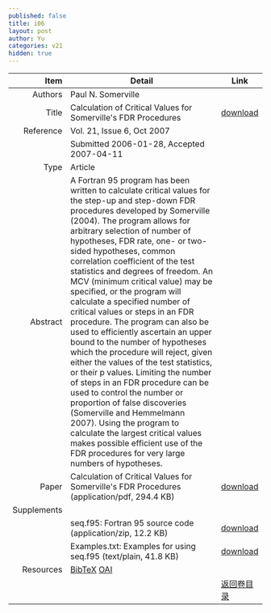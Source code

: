 ```yaml
---
published: false
title: i06
layout: post
author: Yu
categories: v21
hidden: true
---
```


| Item | Detail | Link |
|---:|---|---|
| Authors | Paul N. Somerville| |
| Title |Calculation of Critical Values for Somerville's FDR Procedures | [download](http://www.jstatsoft.org/v21/i06/paper) |
| Reference |Vol. 21, Issue 6, Oct 2007 | |
| | Submitted 2006-01-28, Accepted 2007-04-11| | 
| Type | Article| |
| Abstract | A Fortran 95 program has been written to calculate critical values for the step-up and step-down FDR procedures developed by Somerville (2004). The program allows for arbitrary selection of number of hypotheses, FDR rate, one- or two-sided hypotheses, common correlation coefficient of the test statistics and degrees of freedom. An MCV (minimum critical value) may be specified, or the program will calculate a specified number of critical values or steps in an FDR procedure.  The program can also be used to efficiently ascertain an upper bound to the number of hypotheses which the procedure will reject, given either the values of the test statistics, or their p values. Limiting the number of steps in an FDR procedure can be used to control the number or proportion of false discoveries (Somerville and Hemmelmann 2007). Using the program to calculate the largest critical values makes possible efficient use of the FDR procedures for very large numbers of hypotheses.| |
| Paper | Calculation of Critical Values for Somerville's FDR Procedures  (application/pdf, 294.4 KB)| [download](http://www.jstatsoft.org/v21/i06/paper) |
| Supplements | | |
| |seq.f95: Fortran 95 source code  (application/zip, 12.2 KB)|  [download](http://www.jstatsoft.org/v21/i06/supp/1) |
| |Examples.txt: Examples for using seq.f95  (text/plain, 41.8 KB)|  [download](http://www.jstatsoft.org/v21/i06/supp/2) |
| Resources | [BibTeX](http://www.jstatsoft.org/v21/i06/bibtex) [OAI](http://www.jstatsoft.org/oai?verb=GetRecord&identifier=oai.jstatsoft/v21/i06&prefix=oai_dc)| |
| |  | [返回卷目录]({{site.baseurl}}/volume/v21.html) |